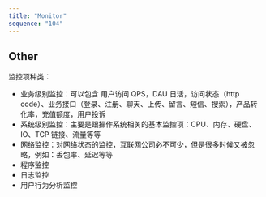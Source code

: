 ```yaml
---
title: "Monitor"
sequence: "104"
---
```


## Other

监控项种类：

- 业务级别监控：可以包含 用户访问 QPS，DAU 日活，访问状态（http code）、业务接口（登录、注册、聊天、上传、留言、短信、搜索），产品转化率，充值额度，用户投诉
- 系统级别监控：主要是跟操作系统相关的基本监控项：CPU、内存、硬盘、IO、TCP 链接、流量等等
- 网络监控：对网络状态的监控，互联网公司必不可少，但是很多时候又被忽略，例如：丢包率、延迟等等
- 程序监控
- 日志监控
- 用户行为分析监控
